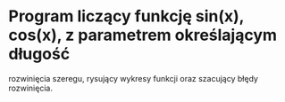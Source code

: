 # Program liczący funkcję sin(x), cos(x), z parametrem określającym długość
rozwinięcia szeregu, rysujący wykresy funkcji oraz szacujący błędy rozwinięcia.